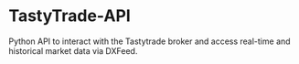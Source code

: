 # TastyTrade-API
Python API to interact with the Tastytrade broker and access real-time and historical market data via DXFeed.

